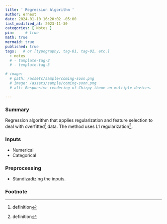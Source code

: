 ```yaml
---
title: ' Regression Algorithm '
author: ernest
date: 2024-01-10 16:20:02 -05:00
last_modified_at: 2023-11-30
categories: [ Notes ]
pin:     # true
math: true
mermaid: true
published: true
tags:   # or [typography, tag-01, tag-02, etc.]
  - notes
  # - tamplate-tag-2
  # - template-tag-3

# image: 
  # path: /assets/sample/coming-soon.png
  # image: /assets/sample/coming-soon.png
  # alt: Responsive rendering of Chirpy theme on multiple devices.

---
```



### Summary

Regression algorithm that applies regularization and feature selection to deal with overfitted[^2] data. The method uses L1 regularization[^1]. 


### Inputs

  - Numerical
  - Categorical

### Preprocessing

  - Standizadizing the inputs.
  





### Footnote

[^1]: definition
[^2]: definition



